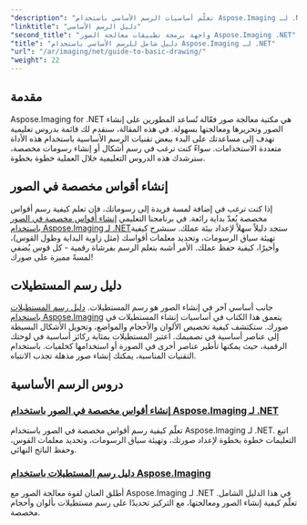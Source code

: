 ```yaml
---
"description": "تعلّم أساسيات الرسم الأساسي باستخدام Aspose.Imaging لـ .NET. يغطي هذا البرنامج التعليمي خطوة بخطوة المفاهيم الأساسية، بما في ذلك إنشاء الأشكال، وتطبيق التحويلات، ومعالجة الصور."
"linktitle": "دليل الرسم الأساسي"
"second_title": "واجهة برمجة تطبيقات معالجة الصور Aspose.Imaging .NET"
"title": "دليل شامل للرسم الأساسي باستخدام Aspose.Imaging لـ .NET"
"url": "/ar/imaging/net/guide-to-basic-drawing/"
"weight": 22
---
```


## مقدمة

Aspose.Imaging for .NET هي مكتبة معالجة صور فعّالة تُساعد المطورين على إنشاء الصور وتحريرها ومعالجتها بسهولة. في هذه المقالة، سنقدم لك قائمة بدروس تعليمية تهدف إلى مساعدتك على البدء ببعض تقنيات الرسم الأساسية باستخدام هذه الأداة متعددة الاستخدامات. سواءً كنت ترغب في رسم أشكال أو إنشاء رسومات مخصصة، سترشدك هذه الدروس التعليمية خلال العملية خطوة بخطوة.

## إنشاء أقواس مخصصة في الصور

إذا كنت ترغب في إضافة لمسة فريدة إلى رسوماتك، فإن تعلم كيفية رسم أقواس مخصصة يُعدّ بداية رائعة. في برنامجنا التعليمي [إنشاء أقواس مخصصة في الصور باستخدام Aspose.Imaging لـ .NET](./create-custom-arc-in-images/)ستجد دليلاً سهلاً لإعداد بيئة عملك. سنشرح كيفية تهيئة سياق الرسومات، وتحديد معلمات أقواسك (مثل زاوية البداية وطول القوس)، وأخيرًا، كيفية حفظ عملك. الأمر أشبه بتعلم الرسم بفرشاة رقمية - كل قوس يُضفي لمسةً مميزة على صورك!

## دليل رسم المستطيلات

جانب أساسي آخر في إنشاء الصور هو رسم المستطيلات. [دليل رسم المستطيلات باستخدام Aspose.Imaging](./guide-to-drawing-rectangle/) يتعمق هذا الكتاب في أساسيات إنشاء المستطيلات في صورك. ستكتشف كيفية تخصيص الألوان والأحجام والمواضع، وتحويل الأشكال البسيطة إلى عناصر أساسية في تصميمك. اعتبر المستطيلات بمثابة ركائز أساسية في لوحتك الرقمية، حيث يمكنها تأطير عناصر أخرى في الصورة أو استخدامها كخلفيات. باستخدام التقنيات المناسبة، يمكنك إنشاء صور مذهلة تجذب الانتباه.

## دروس الرسم الأساسية
### [إنشاء أقواس مخصصة في الصور باستخدام Aspose.Imaging لـ .NET](./create-custom-arc-in-images/)
تعلّم كيفية رسم أقواس مخصصة في الصور باستخدام Aspose.Imaging لـ .NET. اتبع التعليمات خطوة بخطوة لإعداد صورتك، وتهيئة سياق الرسومات، وتحديد معلمات القوس، وحفظ الناتج النهائي.
### [دليل رسم المستطيلات باستخدام Aspose.Imaging](./guide-to-drawing-rectangle/)
أطلق العنان لقوة معالجة الصور مع Aspose.Imaging لـ .NET في هذا الدليل الشامل. تعلّم كيفية إنشاء الصور ومعالجتها، مع التركيز تحديدًا على رسم مستطيلات بألوان وأحجام مخصصة.